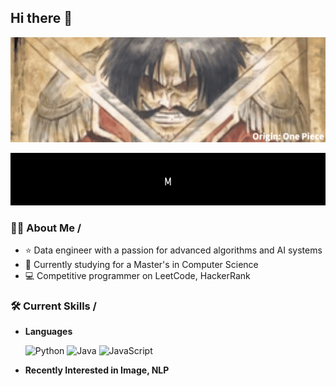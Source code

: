 ## Hi there 👋

<p align="center">
  <img src="introduce_gif/sd_result.gif" alt="GIF">
</p>

<p align="center">
  <img src="introduce_gif/output.gif" alt="Introduction GIF">
</p>

### 👨‍💻 About Me /

- ⭐ Data engineer with a passion for advanced algorithms and AI systems
- 🌱 Currently studying for a Master's in Computer Science
- 💻 Competitive programmer on LeetCode, HackerRank

### 🛠️ Current Skills /

- **Languages**  

  ![Python](https://img.shields.io/badge/Python-3776AB?style=for-the-badge&logo=python&logoColor=white "Python Programming Language") 
  ![Java](https://img.shields.io/badge/Java-ED8B00?style=for-the-badge&logo=java&logoColor=white "Java Programming Language")
  ![JavaScript](https://img.shields.io/badge/JavaScript-323330?style=for-the-badge&logo=javascript&logoColor=F7DF1E "JavaScript Programming Language")

- **Recently Interested in Image, NLP**  
